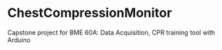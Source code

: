 # ChestCompressionMonitor
Capstone project for BME 60A: Data Acquisition, CPR training tool with Arduino
